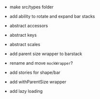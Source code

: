 * make src/types folder
* add ability to rotate and expand bar stacks
* abstract accessors
* abstract keys
* abstract scales
* add parent size wrapper to barstack
  
* rename and move `mockWrapper`?
* add stories for shape/bar
* add withParentSize wrapper
* add lazy loading
